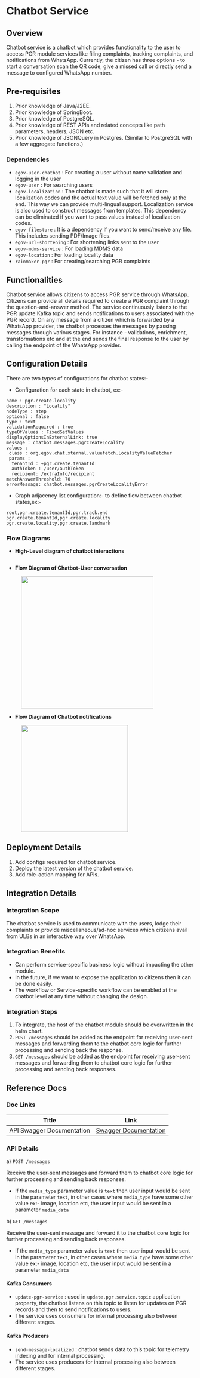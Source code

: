 # Chatbot Service

## Overview <a href="#overview" id="overview"></a>

Chatbot service is a chatbot which provides functionality to the user to access PGR module services like filing complaints, tracking complaints, and notifications from WhatsApp. Currently, the citizen has three options - to start a conversation scan the QR code, give a missed call or directly send a message to configured WhatsApp number.

## Pre-requisites <a href="#pre-requisites" id="pre-requisites"></a>

1. Prior knowledge of Java/J2EE.
2. Prior knowledge of SpringBoot.
3. Prior knowledge of PostgreSQL.
4. Prior knowledge of REST APIs and related concepts like path parameters, headers, JSON etc.
5. Prior knowledge of JSONQuery in Postgres. (Similar to PostgreSQL with a few aggregate functions.)

### Dependencies <a href="#dependencies" id="dependencies"></a>

* `egov-user-chatbot` : For creating a user without name validation and logging in the user
* `egov-user` : For searching users
* `egov-localization` : The chatbot is made such that it will store localization codes and the actual text value will be fetched only at the end. This way we can provide multi-lingual support. Localization service is also used to construct messages from templates. This dependency can be eliminated if you want to pass values instead of localization codes.
* `egov-filestore` : It is a dependency if you want to send/receive any file. This includes sending PDF/Image files.
* `egov-url-shortening` : For shortening links sent to the user
* `egov-mdms-service` : For loading MDMS data
* `egov-location` : For loading locality data
* `rainmaker-pgr` : For creating/searching PGR complaints

## Functionalities <a href="#functionalities" id="functionalities"></a>

Chatbot service allows citizens to access PGR service through WhatsApp. Citizens can provide all details required to create a PGR complaint through the question-and-answer method. The service continuously listens to the PGR update Kafka topic and sends notifications to users associated with the PGR record. On any message from a citizen which is forwarded by a WhatsApp provider, the chatbot processes the messages by passing messages through various stages. For instance - validations, enrichment, transformations etc and at the end sends the final response to the user by calling the endpoint of the WhatsApp provider.

## Configuration Details <a href="#configurations" id="configurations"></a>

There are two types of configurations for chatbot states:-

* Configuration for each state in chatbot, ex:-

```
name : pgr.create.locality 
description : "Locality" 
nodeType : step 
optional : false 
type : text 
validationRequired : true 
typeOfValues : FixedSetValues 
displayOptionsInExternalLink: true 
message : chatbot.messages.pgrCreateLocality 
values : 
 class : org.egov.chat.xternal.valuefetch.LocalityValueFetcher 
 params : 
  tenantId : ~pgr.create.tenantId 
  authToken : /user/authToken 
  recipient: /extraInfo/recipient 
matchAnswerThreshold: 70 
errorMessage: chatbot.messages.pgrCreateLocalityError
```

* Graph adjacency list configuration:- to define flow between chatbot states,ex:-

```
root,pgr.create.tenantId,pgr.track.end
pgr.create.tenantId,pgr.create.locality
pgr.create.locality,pgr.create.landmark
```

### Flow Diagrams <a href="#flow-diagrams" id="flow-diagrams"></a>

* **High-Level diagram of chatbot interactions**

<div align="left">

<figure><img src="../../.gitbook/assets/Xlg8jxkq43sus2-_pXt9YBV-nghMU4qeqkbHVthccaLgj_SizszG2xy1H_umFhIxbFR_z6QOiAqDphuAeFZACbvFOPa82zXPgDFRhTjQrqYULFnb6SyYrSCVfIzSqTPE8_8AVL0N.png" alt=""><figcaption></figcaption></figure>

</div>

* **Flow Diagram of Chatbot-User conversation**

<div align="left">

<figure><img src="../../.gitbook/assets/UO7IsYMcYU7VLSn8rQ9ezNq-wXDjUgZBvT5OawTuJb9T49AQVK6yV9Co8ehdAZxMDBlYfgEQ_xZ0EPI08L5ms0YTYzbRioeKP2ZokRqt9yRKhC8Mx-hEexS_kkHXFdJxsQ7y7zag.png" alt="" width="354"><figcaption></figcaption></figure>

</div>

* **Flow Diagram of Chatbot notifications**

<div align="left">

<figure><img src="../../.gitbook/assets/guLZBJA-UIBo19cRCjEeERrY_vLHrvRIJvadvdntUC4VTGD-EeLImoHkTmfE83u32KcI4eCtM_SFpASvzwQYCgybUj1Lz8uGm1EWI1BRuovtPrelq1ra2kOaGZ3X4YPIBhnf1G-j.png" alt="" width="286"><figcaption></figcaption></figure>

</div>

## Deployment Details <a href="#deployment-details" id="deployment-details"></a>

1. Add configs required for chatbot service.
2. Deploy the latest version of the chatbot service.
3. Add role-action mapping for APIs.

## Integration Details <a href="#integration" id="integration"></a>

### Integration Scope <a href="#integration-scope" id="integration-scope"></a>

The chatbot service is used to communicate with the users, lodge their complaints or provide miscellaneous/ad-hoc services which citizens avail from ULBs in an interactive way over WhatsApp.

### Integration Benefits <a href="#integration-benefits" id="integration-benefits"></a>

* Can perform service-specific business logic without impacting the other module.
* In the future, if we want to expose the application to citizens then it can be done easily.
* The workflow or Service-specific workflow can be enabled at the chatbot level at any time without changing the design.

### Integration Steps <a href="#steps-to-integration" id="steps-to-integration"></a>

1. To integrate, the host of the chatbot module should be overwritten in the helm chart.
2. `POST /messages` should be added as the endpoint for receiving user-sent messages and forwarding them to the chatbot core logic for further processing and sending back the response.
3. `GET /messages` should be added as the endpoint for receiving user-sent messages and forwarding them to chatbot core logic for further processing and sending back responses.

## Reference Docs <a href="#reference-docs" id="reference-docs"></a>

### Doc Links <a href="#doc-links" id="doc-links"></a>

| Title                     | Link                                                                                                                                                               |
| ------------------------- | ------------------------------------------------------------------------------------------------------------------------------------------------------------------ |
| API Swagger Documentation | [Swagger Documentation](https://editor.swagger.io/?url=https://raw.githubusercontent.com/egovernments/DIGIT-OSS/master/core-services/docs/chatbot-contract.yml#!/) |

### API Details <a href="#api-details" id="api-details"></a>

a) `POST /messages`

Receive the user-sent messages and forward them to chatbot core logic for further processing and sending back responses.

* If the `media_type` parameter value is `text` then user input would be sent in the parameter `text`, in other cases where `media_type` have some other value ex:- image, location etc, the user input would be sent in a parameter `media_data`

b) `GET /messages`

Receive the user-sent message and forward it to the chatbot core logic for further processing and sending back responses.

* If the `media_type` parameter value is `text` then user input would be sent in the parameter `text`, in other cases where `media_type` have some other value ex:- image, location etc, the user input would be sent in a parameter `media_data`

#### Kafka Consumers <a href="#kafka-consumers" id="kafka-consumers"></a>

* `update-pgr-service` : used in `update.pgr.service.topic` application property, the chatbot listens on this topic to listen for updates on PGR records and then to send notifications to users.
* The service uses consumers for internal processing also between different stages.

#### Kafka Producers <a href="#kafka-producers" id="kafka-producers"></a>

* `send-message-localized` : chatbot sends data to this topic for telemetry indexing and for internal processing.
* The service uses producers for internal processing also between different stages.
